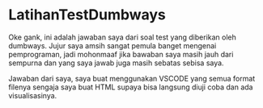 # LatihanTestDumbways
Oke gank, ini adalah jawaban saya dari soal test yang diberikan oleh dumbways.
Jujur saya amsih sangat pemula banget mengenai pemprograman, jadi mohonmaaf jika bawaban saya masih jauh dari sempurna dan yang saya jawab juga masih sebatas sebisa saya.

Jawaban dari saya, saya buat menggunakan VSCODE yang semua format filenya sengaja saya buat HTML supaya bisa langsung diuji coba dan ada visualisasinya.
